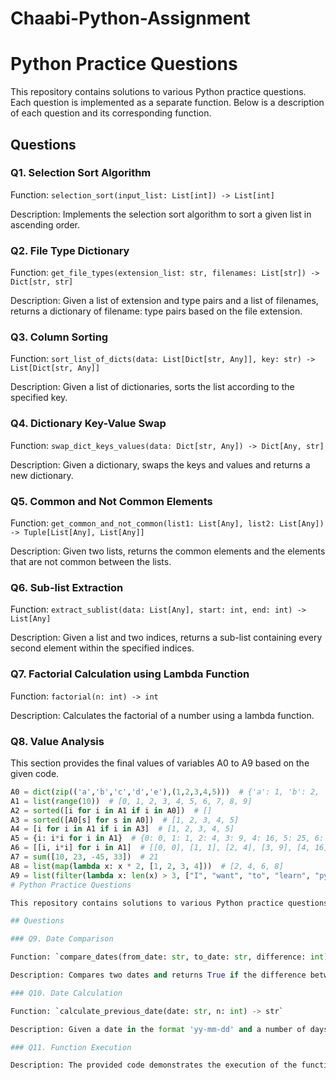 # Chaabi-Python-Assignment
# Python Practice Questions

This repository contains solutions to various Python practice questions. Each question is implemented as a separate function. Below is a description of each question and its corresponding function.

## Questions

### Q1. Selection Sort Algorithm

Function: `selection_sort(input_list: List[int]) -> List[int]`

Description: Implements the selection sort algorithm to sort a given list in ascending order.

### Q2. File Type Dictionary

Function: `get_file_types(extension_list: str, filenames: List[str]) -> Dict[str, str]`

Description: Given a list of extension and type pairs and a list of filenames, returns a dictionary of filename: type pairs based on the file extension.

### Q3. Column Sorting

Function: `sort_list_of_dicts(data: List[Dict[str, Any]], key: str) -> List[Dict[str, Any]]`

Description: Given a list of dictionaries, sorts the list according to the specified key.

### Q4. Dictionary Key-Value Swap

Function: `swap_dict_keys_values(data: Dict[str, Any]) -> Dict[Any, str]`

Description: Given a dictionary, swaps the keys and values and returns a new dictionary.

### Q5. Common and Not Common Elements

Function: `get_common_and_not_common(list1: List[Any], list2: List[Any]) -> Tuple[List[Any], List[Any]]`

Description: Given two lists, returns the common elements and the elements that are not common between the lists.

### Q6. Sub-list Extraction

Function: `extract_sublist(data: List[Any], start: int, end: int) -> List[Any]`

Description: Given a list and two indices, returns a sub-list containing every second element within the specified indices.

### Q7. Factorial Calculation using Lambda Function

Function: `factorial(n: int) -> int`

Description: Calculates the factorial of a number using a lambda function.

### Q8. Value Analysis

This section provides the final values of variables A0 to A9 based on the given code.

```python
A0 = dict(zip(('a','b','c','d','e'),(1,2,3,4,5)))  # {'a': 1, 'b': 2, 'c': 3, 'd': 4, 'e': 5}
A1 = list(range(10))  # [0, 1, 2, 3, 4, 5, 6, 7, 8, 9]
A2 = sorted([i for i in A1 if i in A0])  # []
A3 = sorted([A0[s] for s in A0])  # [1, 2, 3, 4, 5]
A4 = [i for i in A1 if i in A3]  # [1, 2, 3, 4, 5]
A5 = {i: i*i for i in A1}  # {0: 0, 1: 1, 2: 4, 3: 9, 4: 16, 5: 25, 6: 36, 7: 49, 8: 64, 9: 81}
A6 = [[i, i*i] for i in A1]  # [[0, 0], [1, 1], [2, 4], [3, 9], [4, 16], [5, 25], [6, 36], [7, 49], [8, 64], [9, 81]]
A7 = sum([10, 23, -45, 33])  # 21
A8 = list(map(lambda x: x * 2, [1, 2, 3, 4]))  # [2, 4, 6, 8]
A9 = list(filter(lambda x: len(x) > 3, ["I", "want", "to", "learn", "python"]))  # ['want', 'learn', 'python']
# Python Practice Questions

This repository contains solutions to various Python practice questions. Each question is implemented as a separate function. Below is a description of each question and its corresponding function.

## Questions

### Q9. Date Comparison

Function: `compare_dates(from_date: str, to_date: str, difference: int) -> bool`

Description: Compares two dates and returns True if the difference between them is less than the specified number of days.

### Q10. Date Calculation

Function: `calculate_previous_date(date: str, n: int) -> str`

Description: Given a date in the format 'yy-mm-dd' and a number of days, returns the string representation of the date n days before the input date.

### Q11. Function Execution

Description: The provided code demonstrates the execution of the function `f(x, l=[])`. It appends the square of numbers to a list and prints the list after each function call.



